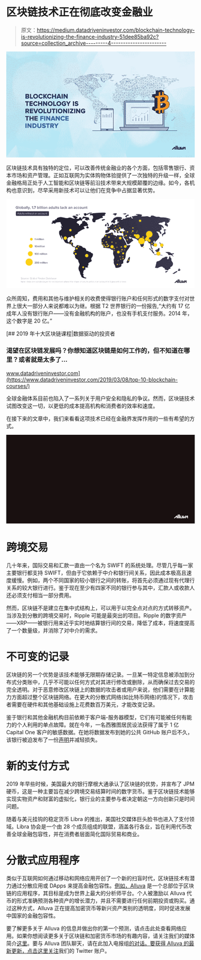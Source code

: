 # 区块链技术正在彻底改变金融业

> 原文：<https://medium.datadriveninvestor.com/blockchain-technology-is-revolutionizing-the-finance-industry-51dee85ba92c?source=collection_archive---------4----------------------->

![](img/705a1a83a7628693cfe8633a5b08f7d4.png)

区块链技术具有独特的定位，可以改善传统金融业的各个方面，包括零售银行、资本市场和资产管理。正如互联网为实体购物体验提供了一次独特的升级一样，全球金融格局正处于人工智能和区块链等前沿技术带来大规模颠覆的边缘。如今，各机构也意识到，尽早采用新技术可以让他们在竞争中占据显著优势。

![](img/0843609c7eb74bc43156af25f89022e0.png)

众所周知，费用和其他与维护相关的收费使得银行账户和任何形式的数字支付对世界上很大一部分人来说都难以为继。根据 T2 世界银行的一份报告,“大约有 17 亿成年人没有银行账户——没有金融机构的账户，也没有手机支付服务。2014 年，这个数字是 20 亿。”

[](https://www.datadriveninvestor.com/2019/03/08/top-10-blockchain-courses/) [## 2019 年十大区块链课程|数据驱动的投资者

### 渴望在区块链发展吗？你想知道区块链是如何工作的，但不知道在哪里？或者就是太多了…

www.datadriveninvestor.com](https://www.datadriveninvestor.com/2019/03/08/top-10-blockchain-courses/) 

全球金融体系目前也陷入了一系列关于用户安全和隐私的争议。然而，区块链技术试图改变这一切，以更低的成本提高机构和消费者的效率和速度。

在接下来的文章中，我们来看看这项技术已经在金融界发挥作用的一些有希望的方式。

![](img/2bcd043c8fb8af58f373702d3e83f17f.png)

# 跨境交易

几十年来，国际交易和汇款一直由一个名为 SWIFT 的系统处理。尽管几乎每一家主要银行都支持 SWIFT，但由于它依赖于中介和银行间关系，因此成本极高且速度缓慢。例如，两个不同国家的较小银行之间的转账，将首先必须通过现有代理行关系的较大银行进行。鉴于现在至少有四家不同的银行参与其中，汇款人或收款人还必须支付相当一部分费用。

然而，区块链不是建立在集中式结构上，可以用于以完全点对点的方式转移资产。当涉及到分散的跨境交易时，Ripple 可能是最突出的项目。Ripple 的数字资产——XRP——被银行用来近乎实时地结算银行间的交易，降低了成本，将速度提高了一个数量级，并消除了对中介的需求。

# 不可变的记录

区块链的另一个优势是该技术能够无限期存储记录。一旦某一特定信息被添加到分布式分类账中，几乎不可能以任何方式对其进行修改或删除，从而确保过去交易的完全透明。对于恶意修改区块链上的数据的攻击者或用户来说，他们需要在计算能力方面超过整个区块链网络。在更大的分散式网络(如比特币网络)的情况下，攻击者需要在硬件和其他基础设施上花费数百万美元，才能改变记录。

鉴于银行和其他金融机构目前依赖于客户端-服务器模型，它们有可能被任何有能力的个人利用的单点故障。就在今年，一名西雅图居民设法获得了属于 1 亿 Capital One 客户的敏感数据。在她将数据发布到她的公共 GitHub 账户后不久，该银行被迫发布了一份[声明](https://www.prnewswire.com/news-releases/capital-one-announces-data-security-incident-300892738.html)并减轻损失。

# 新的支付方式

2019 年早些时候，美国最大的银行摩根大通承认了区块链的优势，并宣布了 JPM 硬币，这是一种主要旨在减少跨境交易结算时间的数字货币。鉴于区块链技术能够实现实物资产和财富的虚拟化，银行业的主要参与者决定朝这一方向创新只是时间问题。

随着与美元挂钩的稳定货币 Libra 的推出，美国社交媒体巨头脸书也进入了支付领域。Libra 协会是一个由 28 个成员组成的联盟，涵盖各行各业，旨在利用代币改善全球金融包容性，并在消费者层面简化国际贸易和商业。

# 分散式应用程序

类似于互联网如何通过移动和网络应用开创了一个新的扫盲时代，区块链技术有潜力通过分散应用或 DApps 来提高金融包容性。[例如，Alluva](http://bit.ly/ext_grp1) 是一个总部位于区块链的应用程序，其目标是成为世界上最大的分析师平台。个人被激励以 Alluva 代币的形式准确预测各种资产的增长潜力，并且不需要进行任何前期投资或购买。通过这种方式，Alluva 正在提高加密货币等新兴资产类别的透明度，同时促进发展中国家的金融包容性。

要了解更多关于 Alluva 的信息并做出你的第一个预测，请点击此处查看网络应用。如果你想阅读更多关于区块链和加密货币市场的有趣内容，请关注我们的媒体简介[这里](http://bit.ly/alluva_mdm)。要与 Alluva 团队聊天，请在此加入电报组[的对话。要获得 Alluva 的最新更新，](http://bit.ly/alv_telgrp)[点击这里关注](http://bit.ly/alluva_tw)我们的 Twitter 账户。